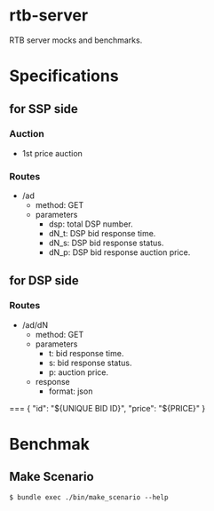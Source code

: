 rtb-server
==========

RTB server mocks and benchmarks.

# Specifications
## for SSP side
### Auction
- 1st price auction

### Routes

- /ad
  - method: GET
  - parameters
      - dsp: total DSP number.
      - dN_t: DSP bid response time.
      - dN_s: DSP bid response status.
      - dN_p: DSP bid response auction price.

## for DSP side
### Routes

- /ad/dN
  - method: GET 
  - parameters
      - t: bid response time.
      - s: bid response status.
      - p: auction price.
  - response
	  - format: json

===
	{
		"id": "${UNIQUE BID ID}",
		"price": "${PRICE}"
	}

# Benchmak
## Make Scenario
	$ bundle exec ./bin/make_scenario --help
